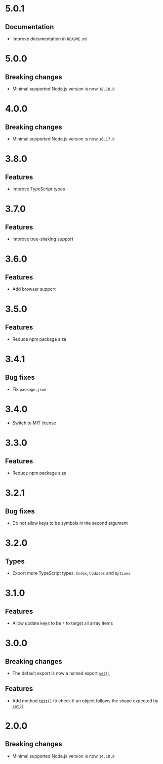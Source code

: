 # 5.0.1

## Documentation

- Improve documentation in `README.md`

# 5.0.0

## Breaking changes

- Minimal supported Node.js version is now `18.18.0`

# 4.0.0

## Breaking changes

- Minimal supported Node.js version is now `16.17.0`

# 3.8.0

## Features

- Improve TypeScript types

# 3.7.0

## Features

- Improve tree-shaking support

# 3.6.0

## Features

- Add browser support

# 3.5.0

## Features

- Reduce npm package size

# 3.4.1

## Bug fixes

- Fix `package.json`

# 3.4.0

- Switch to MIT license

# 3.3.0

## Features

- Reduce npm package size

# 3.2.1

## Bug fixes

- Do not allow keys to be symbols in the second argument

# 3.2.0

## Types

- Export more TypeScript types: `Index`, `Updates` and `Options`

# 3.1.0

## Features

- Allow update keys to be `*` to target all array items

# 3.0.0

## Breaking changes

- The default export is now a named export
  [`set()`](README.md#setarray-updates-options)

## Features

- Add method [`test()`](README.md#testupdates) to check if an object follows the
  shape expected by [`set()`](README.md#setarray-updates-options)

# 2.0.0

## Breaking changes

- Minimal supported Node.js version is now `14.18.0`
